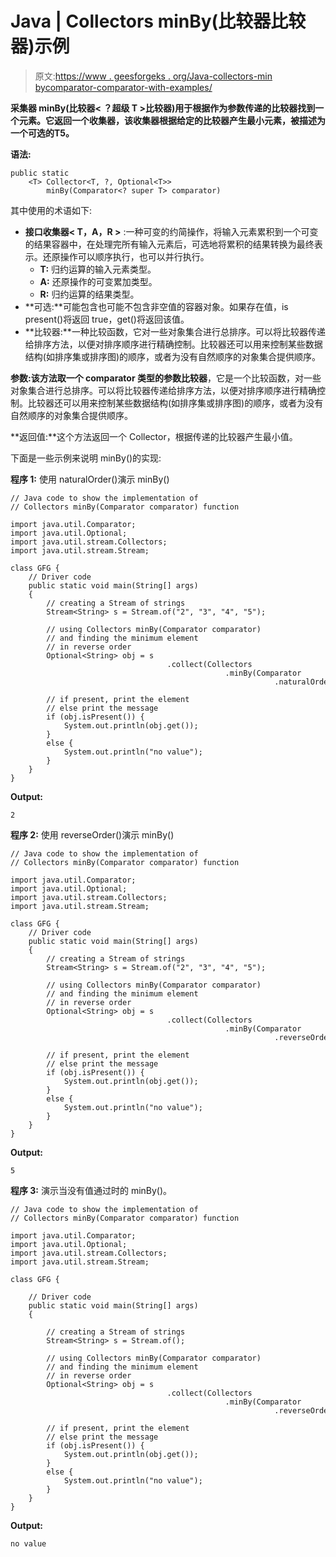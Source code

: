 # Java | Collectors minBy(比较器比较器)示例

> 原文:[https://www . geesforgeks . org/Java-collectors-min bycomparator-comparator-with-examples/](https://www.geeksforgeeks.org/java-collectors-minbycomparator-comparator-with-examples/)

**采集器 minBy(比较器< **？超级 T** >比较器)**用于根据作为参数传递的比较器找到一个元素。它返回一个收集器，该收集器根据给定的比较器产生最小元素，被描述为一个**可选的<T>T5。**

**语法:**

```
public static 
    <T> Collector<T, ?, Optional<T>> 
        minBy(Comparator<? super T> comparator)

```

其中使用的术语如下:

*   **接口收集器< T，A，R >** :一种可变的约简操作，将输入元素累积到一个可变的结果容器中，在处理完所有输入元素后，可选地将累积的结果转换为最终表示。还原操作可以顺序执行，也可以并行执行。
    *   **T:** 归约运算的输入元素类型。
    *   **A:** 还原操作的可变累加类型。
    *   **R:** 归约运算的结果类型。
*   **可选:**可能包含也可能不包含非空值的容器对象。如果存在值，is present()将返回 true，get()将返回该值。
*   **比较器:**一种比较函数，它对一些对象集合进行总排序。可以将比较器传递给排序方法，以便对排序顺序进行精确控制。比较器还可以用来控制某些数据结构(如排序集或排序图)的顺序，或者为没有自然顺序的对象集合提供顺序。

**参数:**该方法取一个 comparator 类型的参数**比较器**，它是一个比较函数，对一些对象集合进行总排序。可以将比较器传递给排序方法，以便对排序顺序进行精确控制。比较器还可以用来控制某些数据结构(如排序集或排序图)的顺序，或者为没有自然顺序的对象集合提供顺序。

**返回值:**这个方法返回一个 Collector，根据传递的比较器产生最小值。

下面是一些示例来说明 minBy()的实现:

**程序 1:** 使用 naturalOrder()演示 minBy()

```
// Java code to show the implementation of
// Collectors minBy(Comparator comparator) function

import java.util.Comparator;
import java.util.Optional;
import java.util.stream.Collectors;
import java.util.stream.Stream;

class GFG {
    // Driver code
    public static void main(String[] args)
    {
        // creating a Stream of strings
        Stream<String> s = Stream.of("2", "3", "4", "5");

        // using Collectors minBy(Comparator comparator)
        // and finding the minimum element
        // in reverse order
        Optional<String> obj = s
                                   .collect(Collectors
                                                .minBy(Comparator
                                                           .naturalOrder()));

        // if present, print the element
        // else print the message
        if (obj.isPresent()) {
            System.out.println(obj.get());
        }
        else {
            System.out.println("no value");
        }
    }
}
```

**Output:**

```
2

```

**程序 2:** 使用 reverseOrder()演示 minBy()

```
// Java code to show the implementation of
// Collectors minBy(Comparator comparator) function

import java.util.Comparator;
import java.util.Optional;
import java.util.stream.Collectors;
import java.util.stream.Stream;

class GFG {
    // Driver code
    public static void main(String[] args)
    {
        // creating a Stream of strings
        Stream<String> s = Stream.of("2", "3", "4", "5");

        // using Collectors minBy(Comparator comparator)
        // and finding the minimum element
        // in reverse order
        Optional<String> obj = s
                                   .collect(Collectors
                                                .minBy(Comparator
                                                           .reverseOrder()));

        // if present, print the element
        // else print the message
        if (obj.isPresent()) {
            System.out.println(obj.get());
        }
        else {
            System.out.println("no value");
        }
    }
}
```

**Output:**

```
5

```

**程序 3:** 演示当没有值通过时的 minBy()。

```
// Java code to show the implementation of
// Collectors minBy(Comparator comparator) function

import java.util.Comparator;
import java.util.Optional;
import java.util.stream.Collectors;
import java.util.stream.Stream;

class GFG {

    // Driver code
    public static void main(String[] args)
    {

        // creating a Stream of strings
        Stream<String> s = Stream.of();

        // using Collectors minBy(Comparator comparator)
        // and finding the minimum element
        // in reverse order
        Optional<String> obj = s
                                   .collect(Collectors
                                                .minBy(Comparator
                                                           .reverseOrder()));

        // if present, print the element
        // else print the message
        if (obj.isPresent()) {
            System.out.println(obj.get());
        }
        else {
            System.out.println("no value");
        }
    }
}
```

**Output:**

```
no value

```